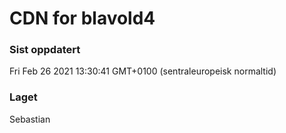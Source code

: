 
# CDN for blavold4

### Sist oppdatert 
Fri Feb 26 2021 13:30:41 GMT+0100 (sentraleuropeisk normaltid)
### Laget 
Sebastian
